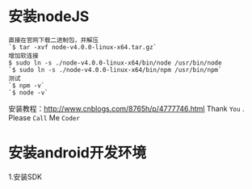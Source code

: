 #   安装nodeJS


    直接在官网下载二进制包，并解压
    `$ tar -xvf node-v4.0.0-linux-x64.tar.gz`
    增加软连接
    $ sudo ln -s ./node-v4.0.0-linux-x64/bin/node /usr/bin/node
    `$ sudo ln -s ./node-v4.0.0-linux-x64/bin/npm /usr/bin/npm`
    测试
    `$ npm -v`
    `$ node -v`
安装教程：http://www.cnblogs.com/8765h/p/4777746.html
Thank `You` . Please `Call` Me `Coder`
#  安装android开发环境
   1.安装SDK 
